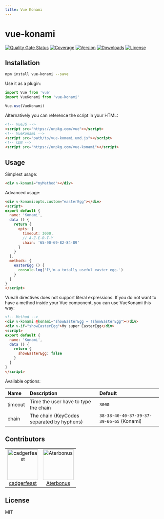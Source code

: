 ```yaml
---
title: Vue Konami
---
```

# vue-konami

[![Quality Gate Status](https://sonarcloud.io/api/project_badges/measure?project=cadgerfeast_vue-konami&metric=alert_status)](https://sonarcloud.io/dashboard?id=cadgerfeast_vue-konami)
[![Coverage](https://sonarcloud.io/api/project_badges/measure?project=cadgerfeast_vue-konami&metric=coverage)](https://sonarcloud.io/dashboard?id=cadgerfeast_vue-konami)
[![Version](https://badge.fury.io/js/vue-konami.svg)](https://www.npmjs.com/package/vue-konami)
[![Downloads](https://img.shields.io/npm/dt/vue-konami.svg)](https://www.npmjs.com/package/vue-konami)
[![License](https://img.shields.io/npm/l/vue-konami.svg)](https://github.com/cadgerfeast/vue-konami/blob/master/LICENSE)

## Installation

``` bash
npm install vue-konami --save
```

Use it as a plugin:

``` javascript
import Vue from 'vue'
import VueKonami from 'vue-konami'

Vue.use(VueKonami)
```

Alternatively you can reference the script in your HTML:

``` html
<!-- VueJS -->
<script src="https://unpkg.com/vue"></script>
<!-- VueKonami -->
<script src="path/to/vue-konami.umd.js"></script>
<!-- CDN -->
<script src="https://unpkg.com/vue-konami"></script>
```

## Usage

Simplest usage:

``` html
<div v-konami="myMethod"></div>
```

Advanced usage:

``` html
<div v-konami:opts.custom="easterEgg"></div>
<script>
export default {
  name: 'Konami',
  data () {
    return {
      opts: {
        timeout: 3000,
        // A-Z-E-R-T-Y
        chain: '65-90-69-82-84-89'
      }
    }
  },
  methods: {
    easterEgg () {
      console.log('I\'m a totally useful easter egg.')
    }
  }
}
</script>
```

VueJS directives does not support literal expressions.
If you do not want to have a method inside your Vue component, you can use VueKonami this way:

``` html
<!-- Method -->
<div v-konami @konami="showEasterEgg = !showEasterEgg"></div>
<div v-if="showEasterEgg">My super EasterEgg</div>
<script>
export default {
  name: 'Konami',
  data () {
    return {
      showEasterEgg: false
    }
  }
}
</script>
```

Available options:

| Name     | Description                               | Default                                  |
|:---------|:------------------------------------------|:-----------------------------------------|
| timeout  | Time the user have to type the chain      | `3000`                                   |
| chain    | The chain (KeyCodes separated by hyphens) | `38-38-40-40-37-39-37-39-66-65` (Konami) |

## Contributors

<table>
  <tbody>
    <tr>
      <td align="center">
        <a href="https://github.com/cadgerfeast">
          <img src="https://github.com/cadgerfeast.png?size=100" alt="cadgerfeast" width="100px" style="min-width: 100px">
          <br/>
          <span>cadgerfeast</span>
        </a>
      </td>
      <td align="center">
        <a href="https://github.com/Aterbonus">
          <img src="https://github.com/Aterbonus.png?size=100" alt="Aterbonus" width="100px" style="min-width: 100px">
          <br/>
          <span>Aterbonus</span>
        </a>
      </td>
    </tr>
  </tbody>
</table>

## License

MIT
